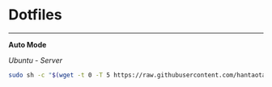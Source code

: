 # Dotfiles

----

**Auto Mode**

*Ubuntu - Server*

```bash
sudo sh -c "$(wget -t 0 -T 5 https://raw.githubusercontent.com/hantaotaohan/Dotfiles/master/install/run_server.sh -O -)"
```
